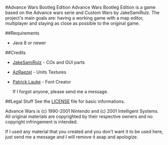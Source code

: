 #Advance Wars Bootleg Edition
Advance Wars Bootleg Edition is a game based on the Advance wars serie and Custom Wars by JakeSamiRulz.
The project's main goals are: having a working game with a map editor, multiplayer and staying as close as possible to the original game.


##Requirements
- Java 8 or newer


##Credits
- [JakeSamiRulz](https://github.com/ctomni231) - COs and GUI parts
- [AzRaezel](http://www.spriters-resource.com/submitter/AzRaezel/) - Units Textures
- [Patrick Lauke](http://fontstruct.com/fontstructors/145/redux) - Font Creator
  
  If I forgot anyone, please send me a message.


##Legal Stuff
See the [LICENSE](https://github.com/AziasYur/Advance-Wars-Bootleg-Edition/blob/master/LICENSE) file for basic informations.

Advance Wars is (c) 1990-2001 Nintendo and (c) 2001 Intelligent Systems. All original materials are copyrighted by their respective owners and no copyright infringement is intended.

If I used any material that you created and you don't want it to be used here, just send me a message and I will remove it asap and apologize.